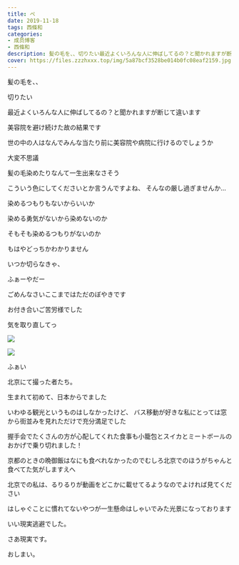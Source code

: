 ```yaml
---
title: ぺ
date: 2019-11-18
tags: 西條和
categories: 
- 成员博客
- 西條和
description: 髪の毛を、、切りたい最近よくいろんな人に伸ばしてるの？と聞かれますが断じて違います美容院を避け続け...
cover: https://files.zzzhxxx.top/img/5a87bcf3528be014b0fc08eaf2159.jpg 
---
```















髪の毛を、、







切りたい













最近よくいろんな人に伸ばしてるの？と聞かれますが断じて違います













美容院を避け続けた故の結果です













世の中の人はなんでみんな当たり前に美容院や病院に行けるのでしょうか











大変不思議












髪の毛染めたりなんて一生出来なさそう






こういう色にしてくださいとか言うんですよね、
そんなの厳し過ぎませんか…













染めるつもりもないからいいか









染める勇気がないから染めないのか


そもそも染めるつもりがないのか








もはやどっちかわかりません










いつか切らなきゃ、










ふぁーやだー















ごめんなさいここまではただのぼやきです













お付き合いご苦労様でした
















気を取り直してっ







![](https://files.zzzhxxx.top/img/5a87bcf3528be014b0fc08eaf2159.jpg)






![](https://files.zzzhxxx.top/img/5a87bcf3528be014b0fc08eaf2159-01.jpg)











ふぁい











北京にて撮った者たち。









生まれて初めて、日本からでました






















いわゆる観光というものはしなかったけど、
バス移動が好きな私にとっては窓から街並みを見れただけで充分満足でした












握手会でたくさんの方が心配してくれた食事も小籠包とスイカとミートボールのおかげで乗り切れました！








京都のときの晩御飯はなにも食べれなかったのでむしろ北京でのほうがちゃんと食べてた気がしますえへ
















北京での私は、るりるりが動画をどこかに載せてるようなのでよければ見てください




はしゃぐことに慣れてないやつが一生懸命はしゃいでみた光景になっております




















いい現実逃避でした。
























さあ現実です。













おしまい。


